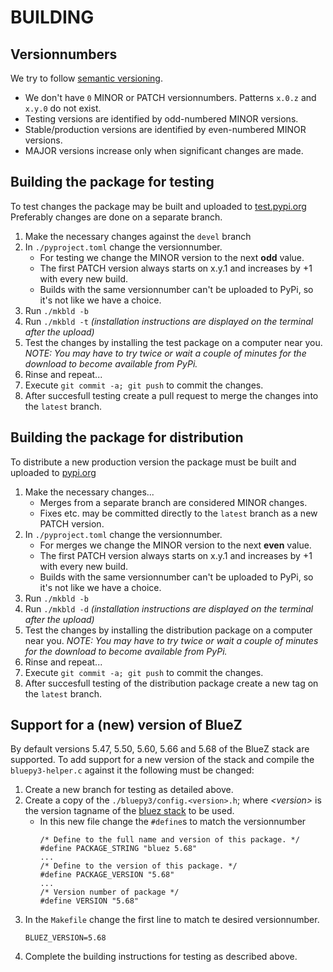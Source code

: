 # BUILDING

## Versionnumbers

We try to follow [semantic versioning](semver.org).
-  We don't have `0` MINOR or PATCH versionnumbers. Patterns `x.0.z` and `x.y.0` do not exist.
-  Testing versions are identified by odd-numbered MINOR versions.
-  Stable/production versions are identified by even-numbered MINOR versions.
-  MAJOR versions increase only when significant changes are made.

## Building the package for testing

To test changes the package may be built and uploaded to [test.pypi.org](test.pypi.org)
Preferably changes are done on a separate branch.

1.  Make the necessary changes against the `devel` branch
1.  In `./pyproject.toml` change the versionnumber.
    -  For testing we change the MINOR version to the next **odd** value.
    -  The first PATCH version always starts on x.y.1 and increases by +1 with every new build.
    -  Builds with the same versionnumber can't be uploaded to PyPi, so it's not like we have a choice.
1.  Run `./mkbld -b`
1.  Run `./mkbld -t`  *(installation instructions are displayed on the terminal after the upload)*
1.  Test the changes by installing the test package on a computer near you. *NOTE: You may have to try twice or wait a couple of minutes for the download to become available from PyPi.*
1.  Rinse and repeat...
1.  Execute `git commit -a; git push` to commit the changes.
1.  After succesfull testing create a pull request to merge the changes into the `latest` branch.

## Building the package for distribution

To distribute a new production version the package must be built and uploaded to [pypi.org](pypi.org)

1.  Make the necessary changes...
    -  Merges from a separate branch are considered MINOR changes.
    -  Fixes etc. may be committed directly to the `latest` branch as a new PATCH version.
1.  In `./pyproject.toml` change the versionnumber.
    -  For merges we change the MINOR version to the next **even** value.
    -  The first PATCH version always starts on x.y.1 and increases by +1 with every new build.
    -  Builds with the same versionnumber can't be uploaded to PyPi, so it's not like we have a choice.
1.  Run `./mkbld -b`
1.  Run `./mkbld -d`  *(installation instructions are displayed on the terminal after the upload)*
1.  Test the changes by installing the distribution package on a computer near you. *NOTE: You may have to try twice or wait a couple of minutes for the download to become available from PyPi.*
1.  Rinse and repeat...
1.  Execute `git commit -a; git push` to commit the changes.
1.  After succesfull testing of the distribution package create a new tag on the `latest` branch.

## Support for a (new) version of BlueZ

By default versions 5.47, 5.50, 5.60, 5.66 and 5.68 of the BlueZ stack are supported. To add support for a new version of
the stack and compile the `bluepy3-helper.c` against it the following must be changed:

1.  Create a new branch for testing as detailed above.
1.  Create a copy of the `./bluepy3/config.<version>.h`; where *\<version\>* is the version tagname of the [bluez stack](https://github.com/bluez/bluez) to be used.
    -  In this new file change the `#define`s to match the versionnumber
        ```
        /* Define to the full name and version of this package. */
        #define PACKAGE_STRING "bluez 5.68"
        ...
        /* Define to the version of this package. */
        #define PACKAGE_VERSION "5.68"
        ...
        /* Version number of package */
        #define VERSION "5.68"
        ```
1.  In the `Makefile` change the first line to match te desired versionnumber.
    ```
    BLUEZ_VERSION=5.68
    ```
1.  Complete the building instructions for testing as described above.
